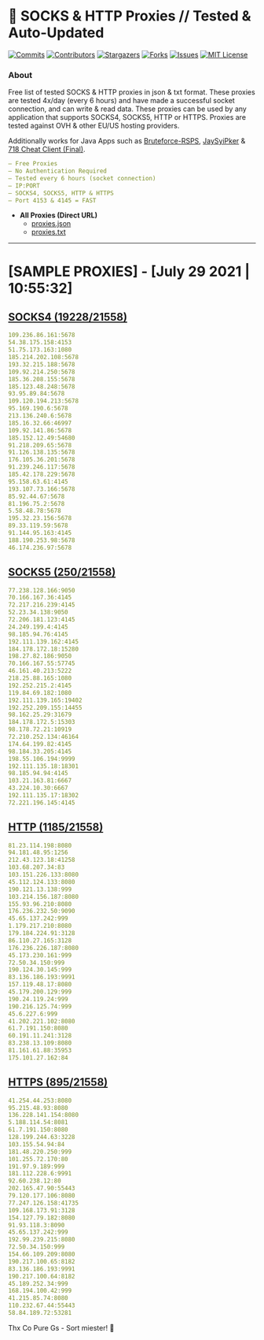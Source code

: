 <!-- MARKDOWN LINKS & IMAGES -->
<!-- https://www.markdownguide.org/basic-syntax/#reference-style-links -->
[contributors-shield]: https://img.shields.io/github/contributors/KaiBurton/free-proxies-autoupdated?style=for-the-badge
[contributors-url]: https://github.com/KaiBurton/free-proxies-autoupdated/graphs/contributors
[forks-shield]: https://img.shields.io/github/forks/KaiBurton/free-proxies-autoupdated?style=for-the-badge
[forks-url]: https://github.com/KaiBurton/free-proxies-autoupdated/network/members
[stars-shield]: https://img.shields.io/github/stars/KaiBurton/free-proxies-autoupdated?style=for-the-badge
[stars-url]: https://github.com/KaiBurton/free-proxies-autoupdated/stargazers
[issues-shield]: https://img.shields.io/github/issues/KaiBurton/free-proxies-autoupdated?style=for-the-badge
[issues-url]: https://github.com/KaiBurton/free-proxies-autoupdated/issues
[license-shield]: https://img.shields.io/github/license/KaiBurton/free-proxies-autoupdated?style=for-the-badge
[license-url]: https://github.com/KaiBurton/free-proxies-autoupdated/blob/main/LICENSE
[commit-shield]: https://img.shields.io/github/last-commit/KaiBurton/free-proxies-autoupdated?style=for-the-badge
[commit-url]: https://github.com/KaiBurton/free-proxies-autoupdated/commits/main

# 🎁 SOCKS & HTTP Proxies // Tested & Auto-Updated

[![Commits][commit-shield]][commit-url]
[![Contributors][contributors-shield]][contributors-url]
[![Stargazers][stars-shield]][stars-url]
[![Forks][forks-shield]][forks-url]
[![Issues][issues-shield]][issues-url]
[![MIT License][license-shield]][license-url]

### About
Free list of tested SOCKS & HTTP proxies in json & txt format. These proxies are tested 4x/day (every 6 hours) and have made a successful socket connection, and can write & read data. These proxies can be used by any application that supports SOCKS4, SOCKS5, HTTP or HTTPS. Proxies are tested against OVH & other EU/US hosting providers.

Additionally works for Java Apps such as [Bruteforce-RSPS](https://github.com/KaiBurton/Bruteforce-RSPS), [JaySyiPker](https://github.com/JayArrowz/JaySyiPker) & [718 Cheat Client (Final)](https://github.com/KaiBurton/718-Cheat-Client-Final). 

```yaml
— Free Proxies
— No Authentication Required
— Tested every 6 hours (socket connection)
— IP:PORT
— SOCKS4, SOCKS5, HTTP & HTTPS
— Port 4153 & 4145 = FAST
```

- **All Proxies (Direct URL)**
  - [proxies.json](https://raw.githubusercontent.com/KaiBurton/free-proxies-autoupdated/main/proxies.json)
  - [proxies.txt](https://raw.githubusercontent.com/KaiBurton/free-proxies-autoupdated/main/proxies.txt)

---

# [SAMPLE PROXIES] - [July 29 2021 | 10:55:32]

## [SOCKS4 (19228/21558)](https://raw.githubusercontent.com/KaiBurton/free-proxies-autoupdated/main/proxies-socks4.txt)
```yaml
109.236.86.161:5678
54.38.175.158:4153
51.75.173.163:1080
185.214.202.108:5678
193.32.215.188:5678
109.92.214.250:5678
185.36.208.155:5678
185.123.48.248:5678
93.95.89.84:5678
109.120.194.213:5678
95.169.190.6:5678
213.136.240.6:5678
185.16.32.66:46997
109.92.141.86:5678
185.152.12.49:54680
91.218.209.65:5678
91.126.138.135:5678
176.105.36.201:5678
91.239.246.117:5678
185.42.178.229:5678
95.158.63.61:4145
193.107.73.166:5678
85.92.44.67:5678
81.196.75.2:5678
5.58.48.78:5678
195.32.23.156:5678
89.33.119.59:5678
91.144.95.163:4145
188.190.253.98:5678
46.174.236.97:5678
```

## [SOCKS5 (250/21558)](https://raw.githubusercontent.com/KaiBurton/free-proxies-autoupdated/main/proxies-socks5.txt)
```yaml
77.238.128.166:9050
70.166.167.36:4145
72.217.216.239:4145
52.23.34.138:9050
72.206.181.123:4145
24.249.199.4:4145
98.185.94.76:4145
192.111.139.162:4145
184.178.172.18:15280
198.27.82.186:9050
70.166.167.55:57745
46.161.40.213:5222
218.25.88.165:1080
192.252.215.2:4145
119.84.69.182:1080
192.111.139.165:19402
192.252.209.155:14455
98.162.25.29:31679
184.178.172.5:15303
98.178.72.21:10919
72.210.252.134:46164
174.64.199.82:4145
98.184.33.205:4145
198.55.106.194:9999
192.111.135.18:18301
98.185.94.94:4145
103.21.163.81:6667
43.224.10.30:6667
192.111.135.17:18302
72.221.196.145:4145
```

## [HTTP (1185/21558)](https://raw.githubusercontent.com/KaiBurton/free-proxies-autoupdated/main/proxies-http.txt)
```yaml
81.23.114.198:8080
94.181.48.95:1256
212.43.123.18:41258
103.68.207.34:83
103.151.226.133:8080
45.112.124.133:8080
190.121.13.138:999
103.214.156.187:8080
155.93.96.210:8080
176.236.232.50:9090
45.65.137.242:999
1.179.217.210:8080
179.184.224.91:3128
86.110.27.165:3128
176.236.226.187:8080
45.173.230.161:999
72.50.34.150:999
190.124.30.145:999
83.136.186.193:9991
157.119.48.17:8080
45.179.200.129:999
190.24.119.24:999
190.216.125.74:999
45.6.227.6:999
41.202.221.102:8080
61.7.191.150:8080
60.191.11.241:3128
83.238.13.109:8080
81.161.61.88:35953
175.101.27.162:84
```

## [HTTPS (895/21558)](https://raw.githubusercontent.com/KaiBurton/free-proxies-autoupdated/main/proxies-https.txt)
```yaml
41.254.44.253:8080
95.215.48.93:8080
136.228.141.154:8080
5.188.114.54:8081
61.7.191.150:8080
128.199.244.63:3228
103.155.54.94:84
181.48.220.250:999
101.255.72.170:80
191.97.9.189:999
181.112.228.6:9991
92.60.238.12:80
202.165.47.90:55443
79.120.177.106:8080
77.247.126.158:41735
109.168.173.91:3128
154.127.79.182:8080
91.93.118.3:8090
45.65.137.242:999
192.99.239.215:8080
72.50.34.150:999
154.66.109.209:8080
190.217.100.65:8182
83.136.186.193:9991
190.217.100.64:8182
45.189.252.34:999
168.194.100.42:999
41.215.85.74:8080
110.232.67.44:55443
58.84.189.72:53281
```



Thx Co Pure Gs - Sort miester! 💟